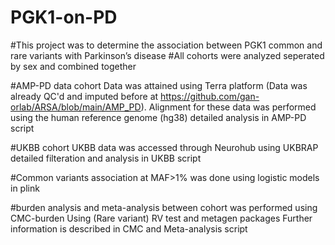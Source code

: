 # PGK1-on-PD
#This project was to determine the association between PGK1 common and rare variants with Parkinson’s disease #All cohorts were analyzed seperated by sex and combined together

#AMP-PD data cohort Data was attained using Terra platform (Data was already QC'd and imputed before at https://github.com/gan-orlab/ARSA/blob/main/AMP_PD). Alignment for these data was performed using the human reference genome (hg38) detailed analysis in AMP-PD script

#UKBB cohort UKBB data was accessed through Neurohub using UKBRAP detailed filteration and analysis in UKBB script

#Common variants association at MAF>1% was done using logistic models in plink

#burden analysis and meta-analysis between cohort was performed using CMC-burden Using (Rare variant) RV test and metagen packages Further information is described in CMC and Meta-analysis script
